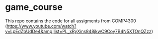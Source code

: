 # game_course
This repo contains the code for all assigments from COMP4300 (https://www.youtube.com/watch?v=LpEdZbUdDe4&amp;list=PL_xRyXins848jkwC9Coy7B4N5XTOnQZzz)

